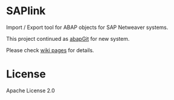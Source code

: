 # SAPlink
Import / Export tool for ABAP objects for SAP Netweaver systems.

This project continued as [abapGit](https://github.com/larshp/abapGit) for new system.

Please check [wiki pages](https://github.com/sapmentors/SAPlink-plugins/wiki) for details.
# License
Apache License 2.0
